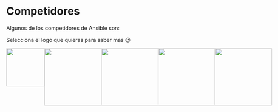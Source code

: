 # Competidores
Algunos de los competidores de Ansible son:

Selecciona el logo que quieras para saber mas :wink:
<div style="display: flex; justify-content: space-between ; margin: ;">
<a href="https://www.chef.io/" title="enlace">
<img src="https://upload.wikimedia.org/wikipedia/commons/thumb/8/8a/Chef_logo.svg/1200px-Chef_logo.svg.png" width="100">
</a>

<a href="https://www.puppet.com/" title="enlace">
<img src="https://miro.medium.com/v2/resize:fit:735/1*wshbd8figaD4Kr01Ch1pNw.png" width="150">
</a>

<a href="https://saltproject.io/index.html" title="enlace">
<img src="https://www.opensourceforu.com/wp-content/uploads/2021/10/Slat-Stack-Featured-image_OSFY-Oct.-2021.jpg" width="150">
</a>

<a href="https://www.terraform.io/" title="enlace">
<img src="https://banner2.cleanpng.com/20180529/szy/kisspng-terraform-hashicorp-microsoft-azure-infrastructure-5b0e0b6cc80963.2449977615276470848194.jpg" width="150">
</a>

<a href="https://www.jenkins.io/" title="enlace">
<img src="https://storage.googleapis.com/wp-tg-medialess-b0f053fb-3872-4dfd-820f-c991becafc82/2021/08/c0755dc8-jenkins-e1643233371516.png" width="150">
</a>

</div>
